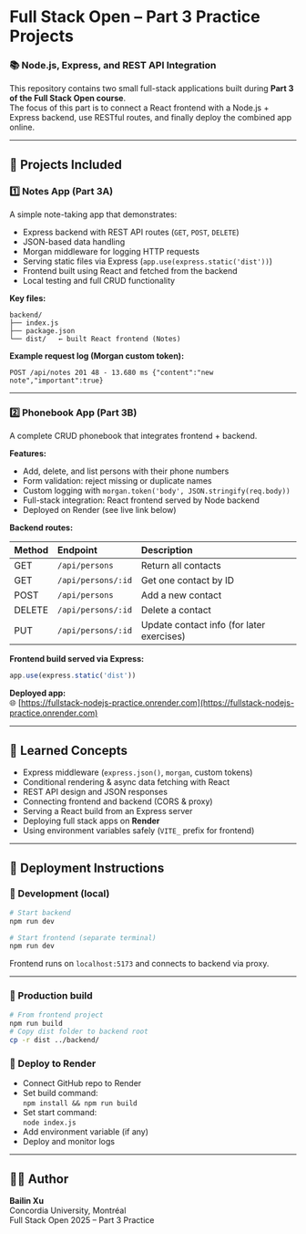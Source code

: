 # Full Stack Open – Part 3 Practice Projects  

### 📚 Node.js, Express, and REST API Integration

This repository contains two small full-stack applications built during **Part 3 of the Full Stack Open course**.  
The focus of this part is to connect a React frontend with a Node.js + Express backend, use RESTful routes, and finally deploy the combined app online.

---

## 📁 Projects Included

### 1️⃣ Notes App (Part 3A)

A simple note-taking app that demonstrates:

- Express backend with REST API routes (`GET`, `POST`, `DELETE`)
- JSON-based data handling
- Morgan middleware for logging HTTP requests
- Serving static files via Express (`app.use(express.static('dist'))`)
- Frontend built using React and fetched from the backend
- Local testing and full CRUD functionality

**Key files:**

```
backend/
├── index.js
├── package.json
└── dist/   ← built React frontend (Notes)
```

**Example request log (Morgan custom token):**

```
POST /api/notes 201 48 - 13.680 ms {"content":"new note","important":true}
```

---

### 2️⃣ Phonebook App (Part 3B)

A complete CRUD phonebook that integrates frontend + backend.

**Features:**

- Add, delete, and list persons with their phone numbers
- Form validation: reject missing or duplicate names
- Custom logging with `morgan.token('body', JSON.stringify(req.body))`
- Full-stack integration: React frontend served by Node backend
- Deployed on Render (see live link below)

**Backend routes:**

| Method | Endpoint           | Description                               |
| :----- | :----------------- | :---------------------------------------- |
| GET    | `/api/persons`     | Return all contacts                       |
| GET    | `/api/persons/:id` | Get one contact by ID                     |
| POST   | `/api/persons`     | Add a new contact                         |
| DELETE | `/api/persons/:id` | Delete a contact                          |
| PUT    | `/api/persons/:id` | Update contact info (for later exercises) |

**Frontend build served via Express:**

```js
app.use(express.static('dist'))
```

**Deployed app:**  
🌐 [https://fullstack-nodejs-practice.onrender.com](https://fullstack-nodejs-practice.onrender.com)

---

## 🧠 Learned Concepts

- Express middleware (`express.json()`, `morgan`, custom tokens)
- Conditional rendering & async data fetching with React
- REST API design and JSON responses
- Connecting frontend and backend (CORS & proxy)
- Serving a React build from an Express server
- Deploying full stack apps on **Render**
- Using environment variables safely (`VITE_` prefix for frontend)

---

## 🧩 Deployment Instructions

### 🔹 Development (local)

```bash
# Start backend
npm run dev

# Start frontend (separate terminal)
npm run dev
```

Frontend runs on `localhost:5173` and connects to backend via proxy.

---

### 🔹 Production build

```bash
# From frontend project
npm run build
# Copy dist folder to backend root
cp -r dist ../backend/
```

### 🔹 Deploy to Render

- Connect GitHub repo to Render
- Set build command:  
  `npm install && npm run build`
- Set start command:  
  `node index.js`
- Add environment variable (if any)
- Deploy and monitor logs

---

## 👨‍💻 Author

**Bailin Xu**  
Concordia University, Montréal  
Full Stack Open 2025 – Part 3 Practice  
